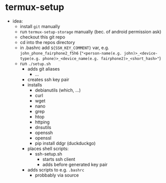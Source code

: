# termux-setup

- idea:
    - install `git` manually
    - run `termux-setup-storage` manually (bec. of android permission ask)
    - checkout this git repo
    - cd into the repos directory
    - in .bashrc add `${SSH_KEY_COMMENT}` var, e.g. `john_phone_fairphone2_f5h6` (`"<person-name(e.g. john)>_<device-type(e.g. phone)>_<device_name(e.g. fairphone2)>_<short_hash>"`)
    - run `./setup.sh`
        - adds git aliases
            - ...
        - creates ssh key pair
        - installs
            - debianutils
                (which, ...)
            - curl
            - wget
            - nano
            - grep
            - htop
            - httping
            - dnsutils
            - openssh
            - openssl
            - pip install ddgr
                (duckduckgo)
        - places shell scripts:
            - ssh-setup.sh
                - starts ssh client
                - adds before generated key pair
        - adds scripts to e.g. `.bashrc`
            - probbably via source
